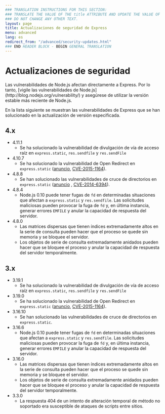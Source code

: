 ```yaml
---
### TRANSLATION INSTRUCTIONS FOR THIS SECTION:
### TRANSLATE THE VALUE OF THE title ATTRIBUTE AND UPDATE THE VALUE OF THE lang ATTRIBUTE. 
### DO NOT CHANGE ANY OTHER TEXT. 
layout: page
title: Actualizaciones de seguridad de Express
menu: advanced
lang: es
redirect_from: "/advanced/security-updates.html"
### END HEADER BLOCK - BEGIN GENERAL TRANSLATION
---
```


# Actualizaciones de seguridad

<div class="doc-box doc-notice" markdown="1">
Las vulnerabilidades de Node.js afectan directamente a Express. Por lo tanto, [vigile las vulnerabilidades de Node.js](http://blog.nodejs.org/vulnerability/) y asegúrese de utilizar la versión estable más reciente de Node.js.
</div>

En la lista siguiente se muestran las vulnerabilidades de Express que se han solucionado en la actualización de versión especificada.

## 4.x

  * 4.11.1
    * Se ha solucionado la vulnerabilidad de divulgación de vía de acceso raíz en `express.static`, `res.sendfile` y `res.sendFile`
  * 4.10.7
    * Se ha solucionado la vulnerabilidad de Open Redirect en `express.static` ([anuncio](https://nodesecurity.io/advisories/serve-static-open-redirect), [CVE-2015-1164](http://cve.mitre.org/cgi-bin/cvename.cgi?name=CVE-2015-1164)).
  * 4.8.8
    * Se han solucionado las vulnerabilidades de cruce de directorios en `express.static` ([anuncio](http://nodesecurity.io/advisories/send-directory-traversal) , [CVE-2014-6394](http://cve.mitre.org/cgi-bin/cvename.cgi?name=CVE-2014-6394)).
  * 4.8.4
    * Node.js 0.10 puede tener fugas de `fd` en determinadas situaciones que afectan a `express.static` y `res.sendfile`. Las solicitudes maliciosas pueden provocar la fuga de `fd` y, en última instancia, generar errores `EMFILE` y anular la capacidad de respuesta del servidor.
  * 4.8.0
    * Las matrices dispersas que tienen índices extremadamente altos en la serie de consulta pueden hacer que el proceso se quede sin memoria y se bloquee el servidor.
    * Los objetos de serie de consulta extremadamente anidados pueden hacer que se bloquee el proceso y anular la capacidad de respuesta del servidor temporalmente.

## 3.x

  * 3.19.1
    * Se ha solucionado la vulnerabilidad de divulgación de vía de acceso raíz en `express.static`, `res.sendfile` y `res.sendFile`
  * 3.19.0
    * Se ha solucionado la vulnerabilidad de Open Redirect en `express.static` ([anuncio](https://nodesecurity.io/advisories/serve-static-open-redirect), [CVE-2015-1164](http://cve.mitre.org/cgi-bin/cvename.cgi?name=CVE-2015-1164)).
  * 3.16.10
    * Se han solucionado las vulnerabilidades de cruce de directorios en `express.static`.
  * 3.16.6
    * Node.js 0.10 puede tener fugas de `fd` en determinadas situaciones que afectan a `express.static` y `res.sendfile`. Las solicitudes maliciosas pueden provocar la fuga de `fd` y, en última instancia, generar errores `EMFILE` y anular la capacidad de respuesta del servidor.
  * 3.16.0
    * Las matrices dispersas que tienen índices extremadamente altos en la serie de consulta pueden hacer que el proceso se quede sin memoria y se bloquee el servidor.
    * Los objetos de serie de consulta extremadamente anidados pueden hacer que se bloquee el proceso y anular la capacidad de respuesta del servidor temporalmente.
  * 3.3.0
    * La respuesta 404 de un intento de alteración temporal de método no soportado era susceptible de ataques de scripts entre sitios.
